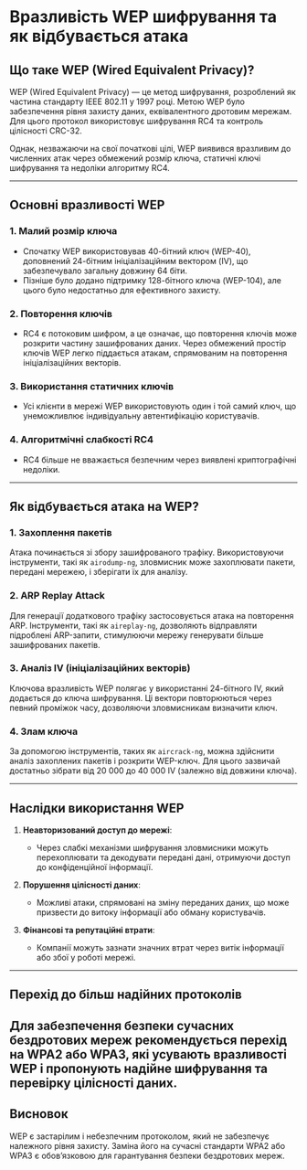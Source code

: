 # Вразливість WEP шифрування та як відбувається атака

## Що таке WEP (Wired Equivalent Privacy)?
WEP (Wired Equivalent Privacy) — це метод шифрування, розроблений як частина стандарту IEEE 802.11 у 1997 році. Метою WEP було забезпечення рівня захисту даних, еквівалентного дротовим мережам. Для цього протокол використовує шифрування RC4 та контроль цілісності CRC-32.

Однак, незважаючи на свої початкові цілі, WEP виявився вразливим до численних атак через обмежений розмір ключа, статичні ключі шифрування та недоліки алгоритму RC4.

---

## Основні вразливості WEP

### 1. **Малий розмір ключа**
- Спочатку WEP використовував 40-бітний ключ (WEP-40), доповнений 24-бітним ініціалізаційним вектором (IV), що забезпечувало загальну довжину 64 біти.
- Пізніше було додано підтримку 128-бітного ключа (WEP-104), але цього було недостатньо для ефективного захисту.

### 2. **Повторення ключів**
- RC4 є потоковим шифром, а це означає, що повторення ключів може розкрити частину зашифрованих даних. Через обмежений простір ключів WEP легко піддається атакам, спрямованим на повторення ініціалізаційних векторів.

### 3. **Використання статичних ключів**
- Усі клієнти в мережі WEP використовують один і той самий ключ, що унеможливлює індивідуальну автентифікацію користувачів.

### 4. **Алгоритмічні слабкості RC4**
- RC4 більше не вважається безпечним через виявлені криптографічні недоліки.

---

## Як відбувається атака на WEP?

### 1. **Захоплення пакетів**
Атака починається зі збору зашифрованого трафіку. Використовуючи інструменти, такі як `airodump-ng`, зловмисник може захоплювати пакети, передані мережею, і зберігати їх для аналізу.

### 2. **ARP Replay Attack**
Для генерації додаткового трафіку застосовується атака на повторення ARP. Інструменти, такі як `aireplay-ng`, дозволяють відправляти підроблені ARP-запити, стимулюючи мережу генерувати більше зашифрованих пакетів.

### 3. **Аналіз IV (ініціалізаційних векторів)**
Ключова вразливість WEP полягає у використанні 24-бітного IV, який додається до ключа шифрування. Ці вектори повторюються через певний проміжок часу, дозволяючи зловмисникам визначити ключ.

### 4. **Злам ключа**
За допомогою інструментів, таких як `aircrack-ng`, можна здійснити аналіз захоплених пакетів і розкрити WEP-ключ. Для цього зазвичай достатньо зібрати від 20 000 до 40 000 IV (залежно від довжини ключа).

---

## Наслідки використання WEP
1. **Неавторизований доступ до мережі**:
   - Через слабкі механізми шифрування зловмисники можуть перехоплювати та декодувати передані дані, отримуючи доступ до конфіденційної інформації.

2. **Порушення цілісності даних**:
   - Можливі атаки, спрямовані на зміну переданих даних, що може призвести до витоку інформації або обману користувачів.

3. **Фінансові та репутаційні втрати**:
   - Компанії можуть зазнати значних втрат через витік інформації або збої у роботі мережі.

---

## Перехід до більш надійних протоколів
Для забезпечення безпеки сучасних бездротових мереж рекомендується перехід на WPA2 або WPA3, які усувають вразливості WEP і пропонують надійне шифрування та перевірку цілісності даних.
---
## Висновок
WEP є застарілим і небезпечним протоколом, який не забезпечує належного рівня захисту. Заміна його на сучасні стандарти WPA2 або WPA3 є обов’язковою для гарантування безпеки бездротових мереж.
